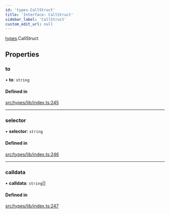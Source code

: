 ```yaml
---
id: 'types.CallStruct'
title: 'Interface: CallStruct'
sidebar_label: 'CallStruct'
custom_edit_url: null
---
```


[types](../namespaces/types.md).CallStruct

## Properties

### to

• **to**: `string`

#### Defined in

[src/types/lib/index.ts:245](https://github.com/starknet-io/starknet.js/blob/v5.29.0/src/types/lib/index.ts#L245)

---

### selector

• **selector**: `string`

#### Defined in

[src/types/lib/index.ts:246](https://github.com/starknet-io/starknet.js/blob/v5.29.0/src/types/lib/index.ts#L246)

---

### calldata

• **calldata**: `string`[]

#### Defined in

[src/types/lib/index.ts:247](https://github.com/starknet-io/starknet.js/blob/v5.29.0/src/types/lib/index.ts#L247)

